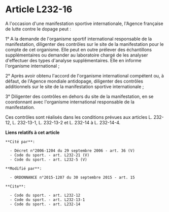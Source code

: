 # Article L232-16

A l'occasion d'une manifestation sportive internationale, l'Agence française de lutte contre le dopage peut : 

1° A la demande de l'organisme sportif international responsable de la manifestation, diligenter des contrôles sur le site de
la manifestation pour le compte de cet organisme. Elle peut en outre prélever des échantillons supplémentaires ou demander au
laboratoire chargé de les analyser d'effectuer des types d'analyse supplémentaires. Elle en informe l'organisme
international ; 

2° Après avoir obtenu l'accord de l'organisme international compétent ou, à défaut, de l'Agence mondiale antidopage,
diligenter des contrôles additionnels sur le site de la manifestation sportive internationale ; 

3° Diligenter des contrôles en dehors du site de la manifestation, en se coordonnant avec l'organisme international
responsable de la manifestation. 

Ces contrôles sont réalisés dans les conditions prévues aux articles L. 232-12, L. 232-13-1, L. 232-13-2 et L. 232-14 à L.
232-14-4.

**Liens relatifs à cet article**

	**Cité par**:

	  - Décret n°2006-1204 du 29 septembre 2006 - art. 36 (V)
	  - Code du sport. - art. L232-21 (V)
	  - Code du sport. - art. L232-5 (V)

	**Modifié par**:

	  - ORDONNANCE n°2015-1207 du 30 septembre 2015 - art. 15

	**Cite**:

	  - Code du sport. - art. L232-12
	  - Code du sport. - art. L232-13-1
	  - Code du sport. - art. L232-14
